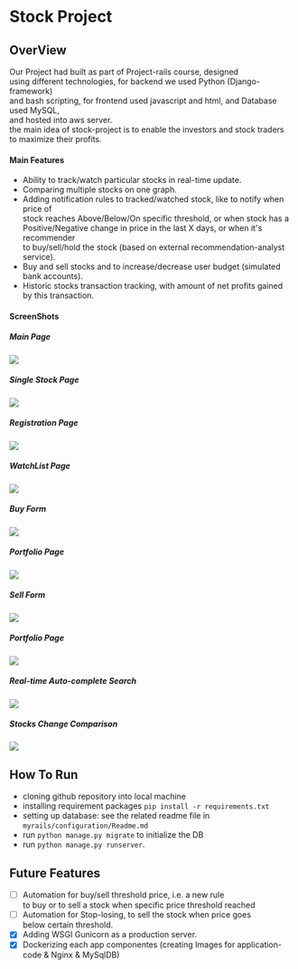 # Stock Project
## OverView
Our Project had built as part of Project-rails course, designed  
using different technologies, for backend we used Python (Django-framework)  
and bash scripting, for frontend used javascript and html, and Database used MySQL,  
and hosted into aws server.<br/>
the main idea of stock-project is to enable the investors and stock traders  
to maximize their profits.  
#### Main Features
- Ability to track/watch particular stocks in real-time update.
- Comparing multiple stocks on one graph. 
- Adding notification rules to tracked/watched stock, like to notify when price of  
stock reaches Above/Below/On specific threshold, or when stock has a  
Positive/Negative change in price in the last X days, or when it's recommender   
to buy/sell/hold the stock (based on external recommendation-analyst service).    
- Buy and sell stocks and to increase/decrease user budget (simulated bank accounts).  
- Historic stocks transaction tracking, with amount of net profits gained by 
this transaction.
   
#### ScreenShots
##### Main Page
![](myapp/static/img/main_page.png)
##### Single Stock Page
![](myapp/static/img/single_stock_page.png)
##### Registration Page
![](myapp/static/img/registration.png)
##### WatchList Page
![](myapp/static/img/watchlist_page.png)
##### Buy Form
![](myapp/static/img/buy_form.png)
##### Portfolio Page
![](myapp/static/img/portfolio_0.png)
##### Sell Form
![](myapp/static/img/sell_form.png)
##### Portfolio Page
![](myapp/static/img/portfolio_2.png)
##### Real-time Auto-complete Search
![](myapp/static/img/auto-complete_search.png)
##### Stocks Change Comparison
![](myapp/static/img/comparing_stocks.png)

## How To Run
- cloning github repository into local machine
- installing requirement packages `pip install -r requirements.txt`  
- setting up database: see the related readme file in `myrails/configuration/Readme.md`  
- run `python manage.py migrate` to initialize the DB
- run `python manage.py runserver`.

## Future Features
* [ ] Automation for buy/sell threshold price, i.e. a new rule   
to buy or to sell a stock when specific price threshold reached
* [ ] Automation for Stop-losing, to sell the stock when price goes   
below certain threshold.
* [X] Adding WSGI Gunicorn as a production server.
* [X] Dockerizing each app componentes (creating Images for application-code & Nginx & MySqlDB)
